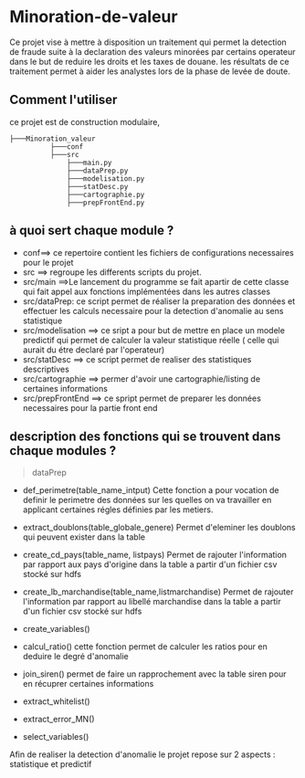 # Minoration-de-valeur
Ce projet vise à mettre à disposition un traitement qui permet la detection de fraude suite à la declaration des valeurs minorées par certains operateur dans le but de reduire les droits et les taxes de douane.
les résultats de ce traitement permet à aider les analystes lors de la phase de levée de doute.
## Comment l'utiliser
ce projet est de construction modulaire,


```
├───Minoration_valeur
          ├───conf
          ├───src
              ├───main.py
              ├───dataPrep.py
              ├───modelisation.py
              ├───statDesc.py
              ├───cartographie.py
              ├───prepFrontEnd.py
```
## à quoi sert chaque module ?
* conf==> ce repertoire contient les fichiers de configurations necessaires pour le projet
* src ==> regroupe les differents scripts du projet.
* src/main ==>Le lancement du programme se fait apartir de cette classe qui fait appel aux fonctions implémentées dans les autres classes 
* src/dataPrep: ce script permet de réaliser la preparation des données et effectuer les calculs necessaire pour la detection d'anomalie au sens statistique 
* src/modelisation ==> ce sript a pour but de mettre en place un modele predictif qui permet de calculer la valeur statistique réelle ( celle qui aurait du étre declaré par l'operateur)
* src/statDesc ==> ce script permet de realiser des statistiques descriptives
* src/cartographie ==> permer d'avoir une cartographie/listing de certaines informations
* src/prepFrontEnd ==> ce spript permet de preparer les données necessaires pour la partie front end
## description des fonctions qui se trouvent dans chaque modules ?
 
 
> dataPrep
* def_perimetre(table_name_intput)
Cette fonction a pour vocation de definir le perimetre des données sur les quelles on va travailler en applicant certaines régles définies par les metiers.
* extract_doublons(table_globale_genere)
Permet d'eleminer les doublons qui peuvent exister dans la table
* create_cd_pays(table_name, listpays)
Permet de rajouter l'information par rapport aux pays d'origine dans la table a partir d'un fichier csv stocké sur hdfs
* create_lb_marchandise(table_name,listmarchandise)
Permet de rajouter l'information par rapport au libellé  marchandise dans la table a partir d'un fichier csv stocké sur hdfs
* create_variables()

* calcul_ratio()
cette fonction permet de calculer les ratios pour en deduire le degré d'anomalie 
* join_siren()
permet de faire un rapprochement avec la table siren pour en récuprer certaines informations
* extract_whitelist()
* extract_error_MN()
* select_variables()





Afin de realiser la detection d'anomalie le projet  repose sur 2 aspects : statistique et predictif




 



